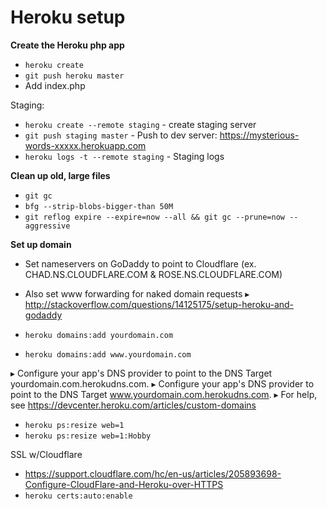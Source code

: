 # Heroku setup

**Create the Heroku php app**

* `heroku create`
* `git push heroku master`
* Add index.php

Staging:
* `heroku create --remote staging` - create staging server
* `git push staging master` - Push to dev server: https://mysterious-words-xxxxx.herokuapp.com
* `heroku logs -t --remote staging` - Staging logs

**Clean up old, large files**

* `git gc`
* `bfg --strip-blobs-bigger-than 50M`
* `git reflog expire --expire=now --all && git gc --prune=now --aggressive`

**Set up domain**

* Set nameservers on GoDaddy to point to Cloudflare (ex. CHAD.NS.CLOUDFLARE.COM & ROSE.NS.CLOUDFLARE.COM)
* Also set www forwarding for naked domain requests
▸    http://stackoverflow.com/questions/14125175/setup-heroku-and-godaddy

* `heroku domains:add yourdomain.com`
* `heroku domains:add www.yourdomain.com`

▸    Configure your app's DNS provider to point to the DNS Target yourdomain.com.herokudns.com.
▸    Configure your app's DNS provider to point to the DNS Target www.yourdomain.com.herokudns.com.
▸    For help, see https://devcenter.heroku.com/articles/custom-domains

* `heroku ps:resize web=1`
* `heroku ps:resize web=1:Hobby`

SSL w/Cloudflare

* https://support.cloudflare.com/hc/en-us/articles/205893698-Configure-CloudFlare-and-Heroku-over-HTTPS
* `heroku certs:auto:enable`
